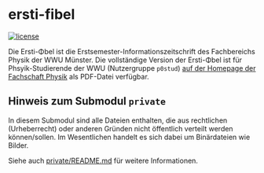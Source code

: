 # ersti-fibel
[![license](https://img.shields.io/github/license/fsphys-muenster/ersti-fibel.svg)](LICENSE)

Die Ersti-Φbel ist die Erstsemester-Informationszeitschrift des Fachbereichs Physik der WWU Münster.
Die vollständige Version der Ersti-Φbel ist für Phsyik-Studierende der WWU (Nutzergruppe `p0stud`) [auf der Homepage der Fachschaft Physik](https://sso.uni-muenster.de/Physik.FSPHYS/intern/intern-physiker/erstifibel) als PDF-Datei verfügbar.

## Hinweis zum Submodul `private`
In diesem Submodul sind alle Dateien enthalten, die aus rechtlichen (Urheberrecht) oder anderen Gründen nicht öffentlich verteilt werden können/sollen.
Im Wesentlichen handelt es sich dabei um Binärdateien wie Bilder.

Siehe auch [private/README.md](private/README.md) für weitere Informationen.
